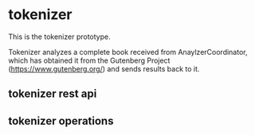 # tokenizer

This is the tokenizer prototype.

Tokenizer analyzes a complete book received from AnaylzerCoordinator, which has obtained it from the Gutenberg Project (https://www.gutenberg.org/) and sends results back to it. 

## tokenizer rest api


## tokenizer operations